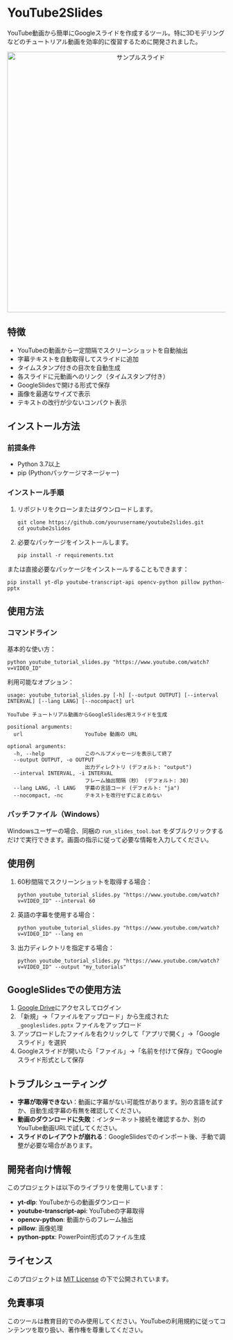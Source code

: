 # YouTube2Slides

YouTube動画から簡単にGoogleスライドを作成するツール。特に3Dモデリングなどのチュートリアル動画を効率的に復習するために開発されました。

<p align="center">
  <img src="https://github.com/yourusername/youtube2slides/raw/main/docs/sample_slide.png" alt="サンプルスライド" width="600">
</p>

## 特徴

- YouTubeの動画から一定間隔でスクリーンショットを自動抽出
- 字幕テキストを自動取得してスライドに追加
- タイムスタンプ付きの目次を自動生成
- 各スライドに元動画へのリンク（タイムスタンプ付き）
- GoogleSlidesで開ける形式で保存
- 画像を最適なサイズで表示
- テキストの改行が少ないコンパクト表示

## インストール方法

### 前提条件
- Python 3.7以上
- pip (Pythonパッケージマネージャー)

### インストール手順

1. リポジトリをクローンまたはダウンロードします。
   ```
   git clone https://github.com/yourusername/youtube2slides.git
   cd youtube2slides
   ```

2. 必要なパッケージをインストールします。
   ```
   pip install -r requirements.txt
   ```

または直接必要なパッケージをインストールすることもできます：
```
pip install yt-dlp youtube-transcript-api opencv-python pillow python-pptx
```

## 使用方法

### コマンドライン

基本的な使い方：
```
python youtube_tutorial_slides.py "https://www.youtube.com/watch?v=VIDEO_ID"
```

利用可能なオプション：
```
usage: youtube_tutorial_slides.py [-h] [--output OUTPUT] [--interval INTERVAL] [--lang LANG] [--nocompact] url

YouTube チュートリアル動画からGoogleSlides用スライドを生成

positional arguments:
  url                    YouTube 動画の URL

optional arguments:
  -h, --help             このヘルプメッセージを表示して終了
  --output OUTPUT, -o OUTPUT
                         出力ディレクトリ (デフォルト: "output")
  --interval INTERVAL, -i INTERVAL
                         フレーム抽出間隔（秒） (デフォルト: 30)
  --lang LANG, -l LANG   字幕の言語コード (デフォルト: "ja")
  --nocompact, -nc       テキストを改行せずにまとめない
```

### バッチファイル（Windows）

Windowsユーザーの場合、同梱の `run_slides_tool.bat` をダブルクリックするだけで実行できます。画面の指示に従って必要な情報を入力してください。

## 使用例

1. 60秒間隔でスクリーンショットを取得する場合：
   ```
   python youtube_tutorial_slides.py "https://www.youtube.com/watch?v=VIDEO_ID" --interval 60
   ```

2. 英語の字幕を使用する場合：
   ```
   python youtube_tutorial_slides.py "https://www.youtube.com/watch?v=VIDEO_ID" --lang en
   ```

3. 出力ディレクトリを指定する場合：
   ```
   python youtube_tutorial_slides.py "https://www.youtube.com/watch?v=VIDEO_ID" --output "my_tutorials"
   ```

## GoogleSlidesでの使用方法

1. [Google Drive](https://drive.google.com/)にアクセスしてログイン
2. 「新規」→「ファイルをアップロード」から生成された `_googleslides.pptx` ファイルをアップロード
3. アップロードしたファイルを右クリックして「アプリで開く」→「Googleスライド」を選択
4. Googleスライドが開いたら「ファイル」→「名前を付けて保存」でGoogleスライド形式として保存

## トラブルシューティング

- **字幕が取得できない**：動画に字幕がない可能性があります。別の言語を試すか、自動生成字幕の有無を確認してください。
- **動画のダウンロードに失敗**：インターネット接続を確認するか、別のYouTube動画URLで試してください。
- **スライドのレイアウトが崩れる**：GoogleSlidesでのインポート後、手動で調整が必要な場合があります。

## 開発者向け情報

このプロジェクトは以下のライブラリを使用しています：

- **yt-dlp**: YouTubeからの動画ダウンロード
- **youtube-transcript-api**: YouTubeの字幕取得
- **opencv-python**: 動画からのフレーム抽出
- **pillow**: 画像処理
- **python-pptx**: PowerPoint形式のファイル生成

## ライセンス

このプロジェクトは [MIT License](LICENSE) の下で公開されています。

## 免責事項

このツールは教育目的でのみ使用してください。YouTubeの利用規約に従ってコンテンツを取り扱い、著作権を尊重してください。
